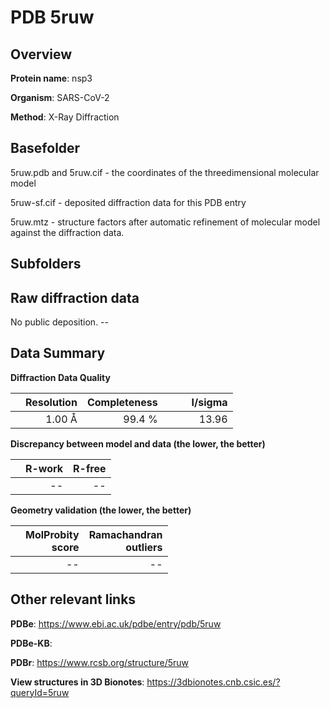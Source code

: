 # PDB 5ruw

## Overview

**Protein name**: nsp3

**Organism**: SARS-CoV-2

**Method**: X-Ray Diffraction



## Basefolder

5ruw.pdb and 5ruw.cif - the coordinates of the threedimensional molecular model

5ruw-sf.cif - deposited diffraction data for this PDB entry

5ruw.mtz - structure factors after automatic refinement of molecular model against the diffraction data.

## Subfolders









## Raw diffraction data

No public deposition. --<br> 

## Data Summary
**Diffraction Data Quality**

|   | Resolution | Completeness| I/sigma |
|---|-------------:|----------------:|--------------:|
|   |1.00 Å|99.4  %|<img width=50/>13.96|

**Discrepancy between model and data (the lower, the better)**

|   | **R-work**| **R-free**   
|---|-------------:|----------------:|           
||--|--|

**Geometry validation (the lower, the better)**

|   |**MolProbity<br>score**| **Ramachandran<br>outliers** 
|---|-------------:|----------------:|
||--|--|

 

 



## Other relevant links 
**PDBe**:  https://www.ebi.ac.uk/pdbe/entry/pdb/5ruw

**PDBe-KB**:  
 
**PDBr**: https://www.rcsb.org/structure/5ruw 

**View structures in 3D Bionotes**: https://3dbionotes.cnb.csic.es/?queryId=5ruw

